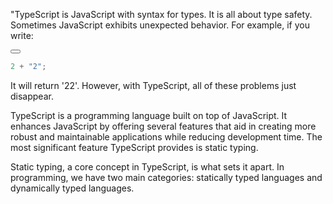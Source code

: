 "TypeScript is JavaScript with syntax for types. It is all about type safety. Sometimes JavaScript exhibits unexpected behavior. For example, if you write:

<button class="copy-button"></button>
<script>
document.addEventListener('DOMContentLoaded', function() {
    const codeBlocks = document.querySelectorAll('pre > code');
    codeBlocks.forEach((codeBlock) => {
        const button = document.createElement('button');
        button.className = 'copy-button';
        button.textContent = 'Copy';
        codeBlock.parentNode.insertBefore(button, codeBlock);
        button.addEventListener('click', () => {
            navigator.clipboard.writeText(codeBlock.textContent);
        });
    });
});
</script>

```typescript
2 + "2";

```
It will return '22'. However, with TypeScript, all of these problems just disappear.

TypeScript is a programming language built on top of JavaScript. It enhances JavaScript by offering several features that aid in creating more robust and maintainable applications while reducing development time. The most significant feature TypeScript provides is static typing.

Static typing, a core concept in TypeScript, is what sets it apart. In programming, we have two main categories: statically typed languages and dynamically typed languages.
